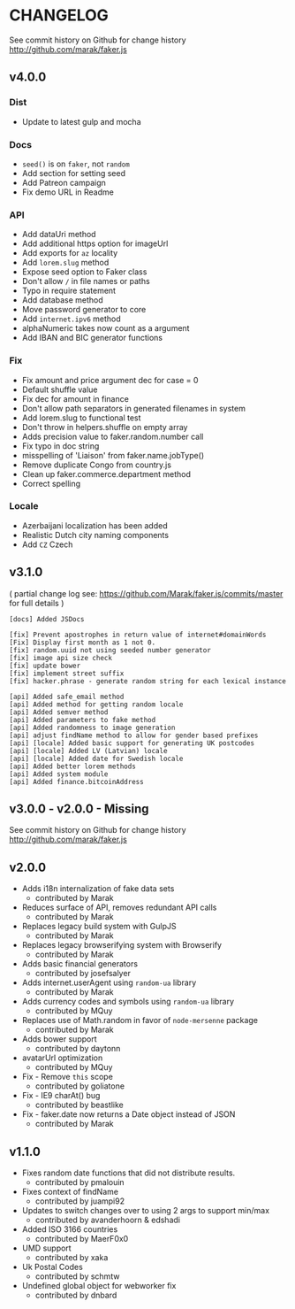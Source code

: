 # CHANGELOG

See commit history on Github for change history
http://github.com/marak/faker.js

## v4.0.0

### Dist

- Update to latest gulp and mocha

### Docs

- `seed()` is on `faker`, not `random`
- Add section for setting seed
- Add Patreon campaign
- Fix demo URL in Readme

### API

- Add dataUri method
- Add additional https option for imageUrl
- Add exports for `az` locality
- Add `lorem.slug` method
- Expose seed option to Faker class
- Don't allow `/` in file names or paths
- Typo in require statement
- Add database method
- Move password generator to core
- Add `internet.ipv6` method
- alphaNumeric takes now count as a argument
- Add IBAN and BIC generator functions

### Fix

- Fix amount and price argument dec for case = 0
- Default shuffle value
- Fix dec for amount in finance
- Don't allow path separators in generated filenames in system
- Add lorem.slug to functional test
- Don't throw in helpers.shuffle on empty array
- Adds precision value to faker.random.number call
- Fix typo in doc string
- misspelling of 'Liaison' from faker.name.jobType()
- Remove duplicate Congo from country.js
- Clean up faker.commerce.department method
- Correct spelling

### Locale

- Azerbaijani localization has been added
- Realistic Dutch city naming components
- Add `CZ` Czech

## v3.1.0

( partial change log see: https://github.com/Marak/faker.js/commits/master for full details )

```
[docs] Added JSDocs

[fix] Prevent apostrophes in return value of internet#domainWords
[Fix] Display first month as 1 not 0.
[fix] random.uuid not using seeded number generator
[fix] image api size check
[fix] update bower
[fix] implement street suffix
[fix] hacker.phrase - generate random string for each lexical instance

[api] Added safe_email method
[api] Added method for getting random locale
[api] Added semver method
[api] Added parameters to fake method
[api] Added randomness to image generation
[api] adjust findName method to allow for gender based prefixes
[api] [locale] Added basic support for generating UK postcodes
[api] [locale] Added LV (Latvian) locale
[api] [locale] Added date for Swedish locale
[api] Added better lorem methods
[api] Added system module
[api] Added finance.bitcoinAddress
```

## v3.0.0 - v2.0.0 - Missing

See commit history on Github for change history
http://github.com/marak/faker.js

## v2.0.0

- Adds i18n internalization of fake data sets
  - contributed by Marak
- Reduces surface of API, removes redundant API calls
  - contributed by Marak
- Replaces legacy build system with GulpJS
  - contributed by Marak
- Replaces legacy browserifying system with Browserify
  - contributed by Marak
- Adds basic financial generators
  - contributed by josefsalyer
- Adds internet.userAgent using `random-ua` library
  - contributed by Marak
- Adds currency codes and symbols using `random-ua` library
  - contributed by MQuy
- Replaces use of Math.random in favor of `node-mersenne` package
  - contributed by Marak
- Adds bower support
  - contributed by daytonn
- avatarUrl optimization
  - contributed by MQuy
- Fix - Remove `this` scope
  - contributed by goliatone
- Fix - IE9 charAt() bug
  - contributed by beastlike
- Fix - faker.date now returns a Date object instead of JSON
  - contributed by Marak

## v1.1.0

- Fixes random date functions that did not distribute results.
  - contributed by pmalouin
- Fixes context of findName
  - contributed by juampi92
- Updates to switch changes over to using 2 args to support min/max
  - contributed by avanderhoorn & edshadi
- Added ISO 3166 countries
  - contributed by MaerF0x0
- UMD support
  - contributed by xaka
- Uk Postal Codes
  - contributed by schmtw
- Undefined global object for webworker fix
  - contributed by dnbard
